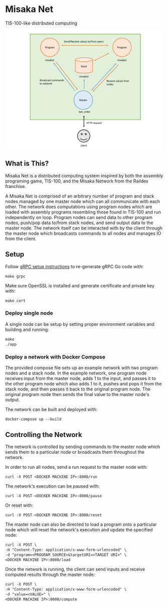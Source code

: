 # Misaka Net

TIS-100-like distributed computing

![Network diagram](/docs/diagram.png)

## What is This?
Misaka Net is a distributed computing system inspired by both the assembly programing game, TIS-100,
and the Misaka Network from the Raildex franchise.

A Misaka Net is comprised of an arbitrary number of program and stack nodes managed by one master node
which can all communicate with each other. The network does computations using program nodes
which are loaded with assembly programs resembling those found in TIS-100 and run independently on loop.
Program nodes can send data to other program nodes, push/pop data to/from stack nodes, and send output data
to the master node. The network itself can be interacted with by the client through the master node
which broadcasts commands to all nodes and manages IO from the client.

## Setup

Follow [gRPC setup instructions](https://grpc.io/docs/languages/go/quickstart/) to re-generate gRPC Go code with:

    make grpc

Make sure OpenSSL is installed and generate certificate and private key with:

    make cert

### Deploy single node

A single node can be setup by setting proper environment variables and building and running:

    make
    ./app

### Deploy a network with Docker Compose

The provided compose file sets up an example network with
two program nodes and a stack node. In the example network, one program node receives
input from the master node, adds 1 to the input, and passes it to the other program node
which also adds 1 to it, pushes and pops it from the stack node, and then passes it back
to the original program node. The original program node then sends the final
value to the master node's output.

The network can be built and deployed with:

    docker-compose up --build

## Controlling the Network

The network is controlled by sending commands to the master node which
sends them to a particular node or broadcasts them throughout the network.

In order to run all nodes, send a run request to the master node with:

    curl -X POST <DOCKER MACHINE IP>:8000/run

The network's execution can be paused with:

    curl -X POST <DOCKER MACHINE IP>:8000/pause

Or reset with:

    curl -X POST <DOCKER MACHINE IP>:8000/reset

The master node can also be directed to load a program onto a particular node which
will reset the network's execution and update the specified node:

    curl -X POST \
    -H "Content-Type: application/x-www-form-urlencoded" \
    -d "program=<PROGRAM SOURCE>&targetURI=<TARGET URI>" \
    <DOCKER MACHINE IP>:8000/load

Once the network is running, the client can send inputs and receive computed results through the master node:

    curl -X POST \
    -H "Content-Type: application/x-www-form-urlencoded" \
    -d "value=<VALUE>" \
    <DOCKER MACHINE IP>:8000/compute